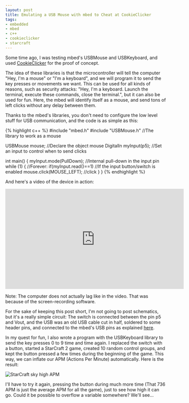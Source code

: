 ```yaml
---
layout: post
title: Emulating a USB Mouse with mbed to Cheat at CookieClicker
tags:
- embedded
- mbed
- c++
- cookieclicker
- starcraft
---
```


Some time ago, I was testing mbed's USBMouse and USBKeyboard, and used
[CookieClicker](http://orteil.dashnet.org/cookieclicker/) for the proof of
concept.

The idea of these libraries is that the microcontroller will tell the computer
"Hey, I'm a mouse" or "I'm a keyboard", and we will program it to send the key
presses or movements we want. This can be used for all kinds of reasons, such as
security attacks: "Hey, I'm a keyboard. Launch the terminal, execute these
commands, close the terminal.", but it can also be used for fun. Here, the mbed
will identify itself as a mouse, and send tons of left clicks without any delay
between them.

Thanks to the mbed's libraries, you don't need to configure the low level stuff
for USB communication, and the code is as simple as this:

{% highlight c++ %}
#include "mbed.h"
#include "USBMouse.h" //The library to work as a mouse

USBMouse mouse; //Declare the object mouse
DigitalIn myInput(p5); //Set an input to control when to send clicks

int main() {
    myInput.mode(PullDown); //Internal pull-down in the input pin
    while (1) { //Forever:
        if(myInput.read()==1) //If the input button/switch is enabled
            mouse.click(MOUSE_LEFT); //click
    }
}
{% endhighlight %}

And here's a video of the device in action:

<iframe width="560" height="315" src="https://www.youtube.com/embed/IKbpxfed_fg" frameborder="0" allowfullscreen></iframe>

Note: The computer does not actually lag like in the video. That was because of
the screen-recording software.

For the sake of keeping this post short, I'm not going to post schematics, but
it's a really simple circuit: The switch is connected between the pin p5 and
Vout, and the USB was an old USB cable cut in half, soldered to some header
pins, and connected to the mbed's USB pins as explained
[here](https://developer.mbed.org/handbook/USBDevice).

In my quest for fun, I also wrote a program with the USBKeyboard library to send
the key presses 0 to 9 time and time again. I replaced the switch with a button,
started a StarCraft 2 game, created 10 random control groups, and kept the button
pressed a few times during the beginning of the game. This way, we can inflate
our APM (Actions Per Minute) automatically. Here is the result:

![StarCraft sky high APM](https://i.imgur.com/EMGDRSY.jpg)

I'll have to try it again, pressing the button during much more time (That 736
APM is just the average APM for all the game), just to see how high it can go.
Could it be possible to overflow a variable somewhere? We'll see...
